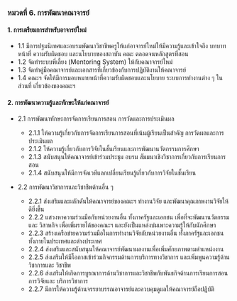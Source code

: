 ### หมวดที่ 6. การพัฒนาคณาจารย์
#### 1. การเตรียมการสำหรับอาจารย์ใหม่
- 1.1 มีการปฐมนิเทศและอบรมพัฒนาวิชาชีพครูให้แก่อาจารย์ใหม่ให้มีความรู้และเข้าใจถึง บทบาท หน้าที่ ความรับผิดชอบ และนโยบายของสถาบัน คณะ ตลอดจนหลักสูตรที่สอน
- 1.2 จัดทำระบบพี่เลี้ยง (Mentoring System) ให้กับคณาจารย์ใหม่ 
- 1.3 จัดทำคู่มือคณาจารย์และเอกสารที่เกี่ยวข้องกับการปฏิบัติงานให้คณาจารย์ 
- 1.4 คณะฯ จัดให้มีการมอบหมายหน้าที่ความรับผิดชอบและนโยบาย ระบบการทำงานต่าง ๆ ในส่วนที่ เกี่ยวข้องของคณะฯ
#### 2. การพัฒนาความรู้และทักษะให้แก่คณาจารย์
- 2.1 การพัฒนาทักษะการจัดการเรียนการสอน การวัดและการประเมินผล 
    - 2.1.1 ให้ความรู้เกี่ยวกับการจัดการเรียนการสอนที่เน้นผู้เรียนเป็นสำคัญ การวัดผลและการประเมินผล 
    - 2.1.2 ให้ความรู้เกี่ยวกับการวิจัยในชั้นเรียนและการพัฒนานวัตกรรมการศึกษา 
    - 2.1.3 สนับสนุนให้คณาจารย์เข้าร่วมประชุม อบรม สัมมนาเชิงวิชาการเกี่ยวกับการเรียนการสอน 
    - 2.1.4 สนับสนุนให้มีการจัดเวทีแลกเปลี่ยนเรียนรู้เกี่ยวกับการวิจัยในชั้นเรียน

- 2.2 การพัฒนาวิชาการและวิชาชีพด้านอื่น ๆ 
    - 2.2.1 ส่งเสริมและผลักดันให้คณาจารย์ของคณะฯ ทำงานวิจัย และพัฒนาคุณภาพงานวิจัยให้ดียิ่งขึ้น 
    - 2.2.2 แสวงหาความร่วมมือกับหน่วยงานอื่น ทั้งภาครัฐและเอกชน เพื่อที่จะพัฒนานวัตกรรม และ วิสาหกิจ เพื่อเพิ่มรายได้ของคณะฯ และยังเป็นแหล่งบ่มเพาะความรู้ให้กับนักศึกษา
    - 2.2.3 สร้างเครือข่ายความร่วมมือในการทำงานวิจัยกับหน่วยงานอื่น ทั้งภาครัฐและเอกชน         ทั้งภายในประเทศและต่างประเทศ
    - 2.2.4 ส่งเสริมและสนับสนุนให้คณาจารย์พัฒนาผลงานเพื่อเพิ่มศักยภาพตามตำแหน่งงาน 
    - 2.2.5 ส่งเสริมให้มีโอกาสเข้าร่วมกิจกรรมด้านการบริการทางวิชาการ และเพิ่มพูนความรู้ด้านวิชาการและ วิชาชีพ
    - 2.2.6 ส่งเสริมให้เกิดการบูรณาการด้านวิชาการและวิชาชีพกับพันธกิจด้านการเรียนการสอนการวิจัยและ บริการวิชาการ
    - 2.2.7 มีการให้ความรู้ด้านจรรยาบรรณอาจารย์และควบคุมดูแลให้คณาจารย์ถือปฏิบัติ
